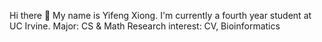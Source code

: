 Hi there 👋
My name is Yifeng Xiong. I'm currently a fourth year student at UC Irvine.
Major: CS & Math
Research interest: CV, Bioinformatics
